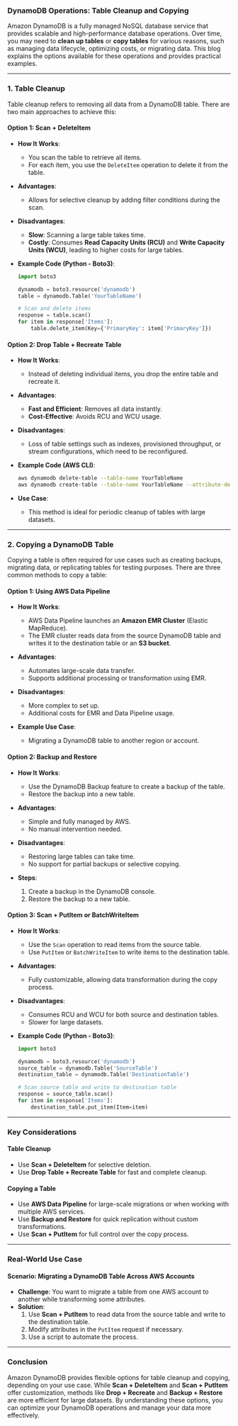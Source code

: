 ### **DynamoDB Operations: Table Cleanup and Copying**

Amazon DynamoDB is a fully managed NoSQL database service that provides scalable and high-performance database operations. Over time, you may need to **clean up tables** or **copy tables** for various reasons, such as managing data lifecycle, optimizing costs, or migrating data. This blog explains the options available for these operations and provides practical examples.

---

### **1. Table Cleanup**

Table cleanup refers to removing all data from a DynamoDB table. There are two main approaches to achieve this:

#### **Option 1: Scan + DeleteItem**
- **How It Works**:
  - You scan the table to retrieve all items.
  - For each item, you use the `DeleteItem` operation to delete it from the table.
  
- **Advantages**:
  - Allows for selective cleanup by adding filter conditions during the scan.
  
- **Disadvantages**:
  - **Slow**: Scanning a large table takes time.
  - **Costly**: Consumes **Read Capacity Units (RCU)** and **Write Capacity Units (WCU)**, leading to higher costs for large tables.

- **Example Code (Python - Boto3)**:
  ```python
  import boto3

  dynamodb = boto3.resource('dynamodb')
  table = dynamodb.Table('YourTableName')

  # Scan and delete items
  response = table.scan()
  for item in response['Items']:
      table.delete_item(Key={'PrimaryKey': item['PrimaryKey']})
  ```

#### **Option 2: Drop Table + Recreate Table**
- **How It Works**:
  - Instead of deleting individual items, you drop the entire table and recreate it.
  
- **Advantages**:
  - **Fast and Efficient**: Removes all data instantly.
  - **Cost-Effective**: Avoids RCU and WCU usage.

- **Disadvantages**:
  - Loss of table settings such as indexes, provisioned throughput, or stream configurations, which need to be reconfigured.

- **Example Code (AWS CLI)**:
  ```bash
  aws dynamodb delete-table --table-name YourTableName
  aws dynamodb create-table --table-name YourTableName --attribute-definitions ...
  ```

- **Use Case**:
  - This method is ideal for periodic cleanup of tables with large datasets.

---

### **2. Copying a DynamoDB Table**

Copying a table is often required for use cases such as creating backups, migrating data, or replicating tables for testing purposes. There are three common methods to copy a table:

#### **Option 1: Using AWS Data Pipeline**
- **How It Works**:
  - AWS Data Pipeline launches an **Amazon EMR Cluster** (Elastic MapReduce).
  - The EMR cluster reads data from the source DynamoDB table and writes it to the destination table or an **S3 bucket**.

- **Advantages**:
  - Automates large-scale data transfer.
  - Supports additional processing or transformation using EMR.

- **Disadvantages**:
  - More complex to set up.
  - Additional costs for EMR and Data Pipeline usage.

- **Example Use Case**:
  - Migrating a DynamoDB table to another region or account.

#### **Option 2: Backup and Restore**
- **How It Works**:
  - Use the DynamoDB Backup feature to create a backup of the table.
  - Restore the backup into a new table.

- **Advantages**:
  - Simple and fully managed by AWS.
  - No manual intervention needed.
  
- **Disadvantages**:
  - Restoring large tables can take time.
  - No support for partial backups or selective copying.

- **Steps**:
  1. Create a backup in the DynamoDB console.
  2. Restore the backup to a new table.

#### **Option 3: Scan + PutItem or BatchWriteItem**
- **How It Works**:
  - Use the `Scan` operation to read items from the source table.
  - Use `PutItem` or `BatchWriteItem` to write items to the destination table.

- **Advantages**:
  - Fully customizable, allowing data transformation during the copy process.
  
- **Disadvantages**:
  - Consumes RCU and WCU for both source and destination tables.
  - Slower for large datasets.

- **Example Code (Python - Boto3)**:
  ```python
  import boto3

  dynamodb = boto3.resource('dynamodb')
  source_table = dynamodb.Table('SourceTable')
  destination_table = dynamodb.Table('DestinationTable')

  # Scan source table and write to destination table
  response = source_table.scan()
  for item in response['Items']:
      destination_table.put_item(Item=item)
  ```

---

### **Key Considerations**

#### **Table Cleanup**
- Use **Scan + DeleteItem** for selective deletion.
- Use **Drop Table + Recreate Table** for fast and complete cleanup.

#### **Copying a Table**
- Use **AWS Data Pipeline** for large-scale migrations or when working with multiple AWS services.
- Use **Backup and Restore** for quick replication without custom transformations.
- Use **Scan + PutItem** for full control over the copy process.

---

### **Real-World Use Case**

#### **Scenario**: Migrating a DynamoDB Table Across AWS Accounts
- **Challenge**: You want to migrate a table from one AWS account to another while transforming some attributes.
- **Solution**:
  1. Use **Scan + PutItem** to read data from the source table and write to the destination table.
  2. Modify attributes in the `PutItem` request if necessary.
  3. Use a script to automate the process.

---

### **Conclusion**
Amazon DynamoDB provides flexible options for table cleanup and copying, depending on your use case. While **Scan + DeleteItem** and **Scan + PutItem** offer customization, methods like **Drop + Recreate** and **Backup + Restore** are more efficient for large datasets. By understanding these options, you can optimize your DynamoDB operations and manage your data more effectively.